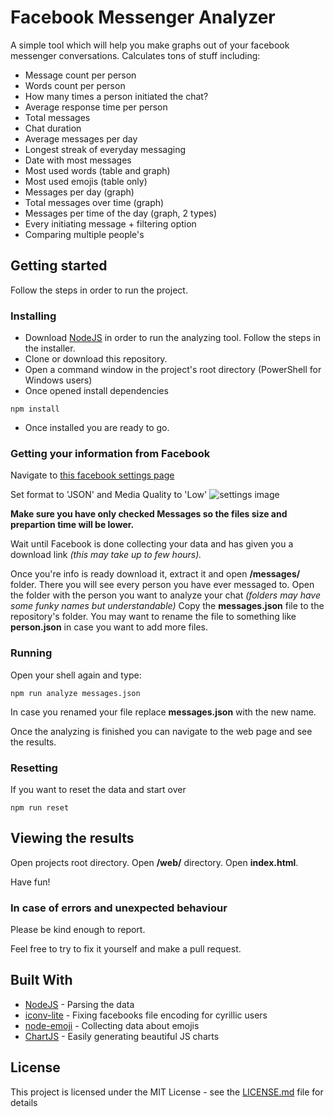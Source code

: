 # Facebook Messenger Analyzer

A simple tool which will help you make graphs out of your facebook messenger conversations. Calculates tons of stuff including: 
* Message count per person
* Words count per person
* How many times a person initiated the chat?
* Average response time per person
* Total messages
* Chat duration
* Average messages per day
* Longest streak of everyday messaging
* Date with most messages
* Most used words (table and graph)
* Most used emojis (table only)
* Messages per day (graph)
* Total messages over time (graph)
* Messages per time of the day (graph, 2 types)
* Every initiating message + filtering option
* Comparing multiple people's

## Getting started

Follow the steps in order to run the project.

### Installing

* Download [NodeJS](https://nodejs.org/en/download/) in order to run the analyzing tool. Follow the steps in the installer.
* Clone or download this repository. 
* Open a command window in the project's root directory (PowerShell for Windows users)
* Once opened install dependencies
```
npm install
```
* Once installed you are ready to go.

### Getting your information from Facebook

Navigate to [this facebook settings page](https://www.facebook.com/dyi/?x=Adn_DsUKMsh5USql&referrer=yfi_settings)

Set format to 'JSON' and Media Quality to 'Low'
![settings image](https://preview.ibb.co/mCjauJ/fb_sett.png)

**Make sure you have only checked Messages so the files size and prepartion time will be lower.**

Wait until Facebook is done collecting your data and has given you a download link *(this may take up to few hours).*

Once you're info is ready download it, extract it and open **/messages/** folder. There you will see every person you have ever messaged to.
Open the folder with the person you want to analyze your chat *(folders may have some funky names but understandable)*
Copy the **messages.json** file to the repository's folder. You may want to rename the file to something like **person.json** in case you want to add more files.

### Running

Open your shell again and type:

```
npm run analyze messages.json
```

In case you renamed your file replace **messages.json** with the new name.

Once the analyzing is finished you can navigate to the web page and see the results.


### Resetting

If you want to reset the data and start over
```
npm run reset
```

## Viewing the results

Open projects root directory.
Open **/web/** directory.
Open **index.html**.

Have fun!

### In case of errors and unexpected behaviour

Please be kind enough to report.

Feel free to try to fix it yourself and make a pull request.

## Built With

* [NodeJS](https://nodejs.org/en/) - Parsing the data
* [iconv-lite](https://www.npmjs.com/package/iconv-lite) - Fixing facebooks file encoding for cyrillic users
* [node-emoji](https://www.npmjs.com/package/node-emoji) - Collecting data about emojis
* [ChartJS](https://www.chartjs.org/) - Easily generating beautiful JS charts

## License

This project is licensed under the MIT License - see the [LICENSE.md](LICENSE.md) file for details